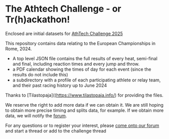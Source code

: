 # The Athtech Challenge - or Tr(h)ackathon!

Enclosed are initial datasets for [AthTech Challenge 2025](https://athtech.run/2025/hackathon.html)

This repository contains data relating to the European Championships in Rome, 2024. 
- A top level JSON file contains the full results of every heat, semi-final and final, including reaction times and every jump and throw.
- a PDF calendar showing the times of day for each event (since the results do not include this)
- a subdirectory with a profile of each participating athlete or relay team, and their past racing history up to June 2024

Thanks to [Tilastopaja]((https://www.tilastopaja.info/) for providing the files.

We reserve the right to add more data if we can obtain it.  We are still hoping to obtain more precise timing and splits data, for example.  If we obtain more data, we will notify the [forum](https://forum.openathletics.net/).

For any questions or to register your interest, please [come onto our forum](forum.openathletics.net) and start a thread or add to the challenge thread

